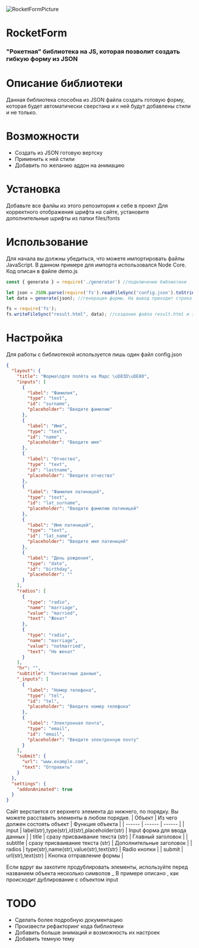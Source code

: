 ![RocketFormPicture](https://user-images.githubusercontent.com/49750349/123769717-eb924a00-d90c-11eb-8f96-c57655366f0a.png)
# RocketForm

<h3>
"Рокетная" библиотека на JS, 
которая позволит создать гибкую форму из JSON
</h3>

# Описание библиотеки
Данная библиотека способна из JSON файла создать готовую форму, которая будет автоматически сверстана и к ней будут добавлены стили и не только.

# Возможности
- Создать из JSON готовую вертску
- Применить к ней стили
- Добавить по желанию аддон на анимацию

# Установка
Добавьте все фалйы из этого репозитория к себе в проект
Для корректного отображения шрифта на сайте, установите дополнительные шрифты из папки files/fonts

# Использование
Для начала вы должны убедиться, что можете импортировать файлы JavaScript.
В данном примере для импорта использовался Node Core. Код описан в файле demo.js

```js
const { generate } = require('./generator') //подключение библиотеки

let json = JSON.parse(require('fs').readFileSync('config.json').toString()); //подключение json 
let data = generate(json); //генерация формы. На вывод приходит строка с готовой версткой 

fs = require('fs');
fs.writeFileSync("result.html", data); //создание файла result.html и заполнение готовой версткой
```

# Настройка
Для работы с библиотекой используется лишь один файл config.json

```json
{
  "layout": {
    "title": "Форма\nдля полёта на Марс \uD83D\uDE80",
    "inputs": [
      {
        "label": "Фамилия",
        "type": "text",
        "id": "surname",
        "placeholder": "Введите фамилию"
      },
      {
        "label": "Имя",
        "type": "text",
        "id": "name",
        "placeholder": "Введите имя"
      },
      {
        "label": "Отчество",
        "type": "text",
        "id": "lastname",
        "placeholder": "Введите отчество"
      },
      {
        "label": "Фамилия латиницей",
        "type": "text",
        "id": "lat_surname",
        "placeholder": "Введите фамилию латиницей"
      },
      {
        "label": "Имя латиницей",
        "type": "text",
        "id": "lat_name",
        "placeholder": "Введите имя латиницей"
      },
      {
        "label": "День рождения",
        "type": "date",
        "id": "birthday",
        "placeholder": ""
      }
    ],
    "radios": [
      {
        "type": "radio",
        "name": "marriage",
        "value": "married",
        "text": "Женат"
      },
      {
        "type": "radio",
        "name": "marriage",
        "value": "notmarried",
        "text": "Не женат"
      }
    ],
    "hr": "",
    "subtitle": "Контактные данные",
    "_inputs": [
      {
        "label": "Номер телефона",
        "type": "tel",
        "id": "tel",
        "placeholder": "Введите номер телефона"
      },
      {
        "label": "Электронная почта",
        "type": "email",
        "id": "email",
        "placeholder": "Введите электронную почту"
      }
    ],
    "submit": {
      "url": "www.example.com",
      "text": "Отправить"
    }
  },
  "settings": {
    "addonAnimated": true
  }
}
```
Сайт верстается от верхнего элемента до нижнего, по порядку. Вы можете расставить элементы в любом порядке.
| Объект | Из чего должен состоять объект | Функция объекта |
| ------ | ------ | ------ |
| input | label(str),type(str),id(str),placeholder(str) | Input форма для ввода данных |
| title | сразу присваивание текста (str) | Главный заголовок |
| subtitle | сразу присваивание текста (str) | Дополнительные заголовок |
| radios | type(str),name(str),value(str),text(str) | Radio кнопки |
| submit | url(str),text(str) | Кнопка отправление формы |

Если вдруг вы захотите продублировать элементы, используйте перед названием объекта несколько символов _
В примере описано , как происходит дублирование с объектом input

# TODO
- Сделать более подробную документацию
- Произвести рефакторинг кода библиотеки
- Добавить больше анимаций и возможность их настроек
- Добавить темную тему
